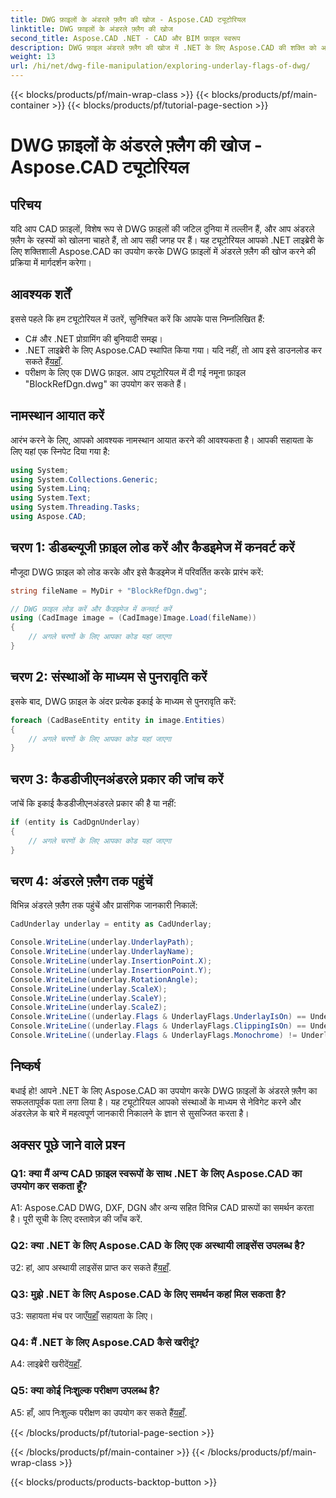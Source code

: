 ```yaml
---
title: DWG फ़ाइलों के अंडरले फ़्लैग की खोज - Aspose.CAD ट्यूटोरियल
linktitle: DWG फ़ाइलों के अंडरले फ़्लैग की खोज
second_title: Aspose.CAD .NET - CAD और BIM फ़ाइल स्वरूप
description: DWG फ़ाइल अंडरले फ़्लैग की खोज में .NET के लिए Aspose.CAD की शक्ति को अनलॉक करें। हमारे चरण-दर-चरण मार्गदर्शिका का पालन करें.
weight: 13
url: /hi/net/dwg-file-manipulation/exploring-underlay-flags-of-dwg/
---
```


{{< blocks/products/pf/main-wrap-class >}}
{{< blocks/products/pf/main-container >}}
{{< blocks/products/pf/tutorial-page-section >}}

# DWG फ़ाइलों के अंडरले फ़्लैग की खोज - Aspose.CAD ट्यूटोरियल

## परिचय

यदि आप CAD फ़ाइलों, विशेष रूप से DWG फ़ाइलों की जटिल दुनिया में तल्लीन हैं, और आप अंडरले फ़्लैग के रहस्यों को खोलना चाहते हैं, तो आप सही जगह पर हैं। यह ट्यूटोरियल आपको .NET लाइब्रेरी के लिए शक्तिशाली Aspose.CAD का उपयोग करके DWG फ़ाइलों में अंडरले फ़्लैग की खोज करने की प्रक्रिया में मार्गदर्शन करेगा।

## आवश्यक शर्तें

इससे पहले कि हम ट्यूटोरियल में उतरें, सुनिश्चित करें कि आपके पास निम्नलिखित हैं:

- C# और .NET प्रोग्रामिंग की बुनियादी समझ।
-  .NET लाइब्रेरी के लिए Aspose.CAD स्थापित किया गया। यदि नहीं, तो आप इसे डाउनलोड कर सकते हैं[यहाँ](https://releases.aspose.com/cad/net/).
- परीक्षण के लिए एक DWG फ़ाइल. आप ट्यूटोरियल में दी गई नमूना फ़ाइल "BlockRefDgn.dwg" का उपयोग कर सकते हैं।

## नामस्थान आयात करें

आरंभ करने के लिए, आपको आवश्यक नामस्थान आयात करने की आवश्यकता है। आपकी सहायता के लिए यहां एक स्निपेट दिया गया है:

```csharp
using System;
using System.Collections.Generic;
using System.Linq;
using System.Text;
using System.Threading.Tasks;
using Aspose.CAD;

```

## चरण 1: डीडब्ल्यूजी फ़ाइल लोड करें और कैडइमेज में कनवर्ट करें

मौजूदा DWG फ़ाइल को लोड करके और इसे कैडइमेज में परिवर्तित करके प्रारंभ करें:

```csharp
string fileName = MyDir + "BlockRefDgn.dwg";

// DWG फ़ाइल लोड करें और कैडइमेज में कनवर्ट करें
using (CadImage image = (CadImage)Image.Load(fileName))
{
    // अगले चरणों के लिए आपका कोड यहां जाएगा
}
```

## चरण 2: संस्थाओं के माध्यम से पुनरावृति करें

इसके बाद, DWG फ़ाइल के अंदर प्रत्येक इकाई के माध्यम से पुनरावृति करें:

```csharp
foreach (CadBaseEntity entity in image.Entities)
{
    // अगले चरणों के लिए आपका कोड यहां जाएगा
}
```

## चरण 3: कैडडीजीएनअंडरले प्रकार की जांच करें

जांचें कि इकाई कैडडीजीएनअंडरले प्रकार की है या नहीं:

```csharp
if (entity is CadDgnUnderlay)
{
    // अगले चरणों के लिए आपका कोड यहां जाएगा
}
```

## चरण 4: अंडरले फ़्लैग तक पहुंचें

विभिन्न अंडरले फ़्लैग तक पहुंचें और प्रासंगिक जानकारी निकालें:

```csharp
CadUnderlay underlay = entity as CadUnderlay;

Console.WriteLine(underlay.UnderlayPath);
Console.WriteLine(underlay.UnderlayName);
Console.WriteLine(underlay.InsertionPoint.X);
Console.WriteLine(underlay.InsertionPoint.Y);
Console.WriteLine(underlay.RotationAngle);
Console.WriteLine(underlay.ScaleX);
Console.WriteLine(underlay.ScaleY);
Console.WriteLine(underlay.ScaleZ);
Console.WriteLine((underlay.Flags & UnderlayFlags.UnderlayIsOn) == UnderlayFlags.UnderlayIsOn);
Console.WriteLine((underlay.Flags & UnderlayFlags.ClippingIsOn) == UnderlayFlags.ClippingIsOn);
Console.WriteLine((underlay.Flags & UnderlayFlags.Monochrome) != UnderlayFlags.Monochrome);
```

## निष्कर्ष

बधाई हो! आपने .NET के लिए Aspose.CAD का उपयोग करके DWG फ़ाइलों के अंडरले फ़्लैग का सफलतापूर्वक पता लगा लिया है। यह ट्यूटोरियल आपको संस्थाओं के माध्यम से नेविगेट करने और अंडरलेज़ के बारे में महत्वपूर्ण जानकारी निकालने के ज्ञान से सुसज्जित करता है।

## अक्सर पूछे जाने वाले प्रश्न

### Q1: क्या मैं अन्य CAD फ़ाइल स्वरूपों के साथ .NET के लिए Aspose.CAD का उपयोग कर सकता हूँ?

A1: Aspose.CAD DWG, DXF, DGN और अन्य सहित विभिन्न CAD प्रारूपों का समर्थन करता है। पूरी सूची के लिए दस्तावेज़ की जाँच करें.

### Q2: क्या .NET के लिए Aspose.CAD के लिए एक अस्थायी लाइसेंस उपलब्ध है?

 उ2: हां, आप अस्थायी लाइसेंस प्राप्त कर सकते हैं[यहाँ](https://purchase.aspose.com/temporary-license/).

### Q3: मुझे .NET के लिए Aspose.CAD के लिए समर्थन कहां मिल सकता है?

 उ3: सहायता मंच पर जाएँ[यहाँ](https://forum.aspose.com/c/cad/19) सहायता के लिए।

### Q4: मैं .NET के लिए Aspose.CAD कैसे खरीदूं?

A4: लाइब्रेरी खरीदें[यहाँ](https://purchase.aspose.com/buy).

### Q5: क्या कोई निःशुल्क परीक्षण उपलब्ध है?

 A5: हाँ, आप निःशुल्क परीक्षण का उपयोग कर सकते हैं[यहाँ](https://releases.aspose.com/).

{{< /blocks/products/pf/tutorial-page-section >}}

{{< /blocks/products/pf/main-container >}}
{{< /blocks/products/pf/main-wrap-class >}}

{{< blocks/products/products-backtop-button >}}
